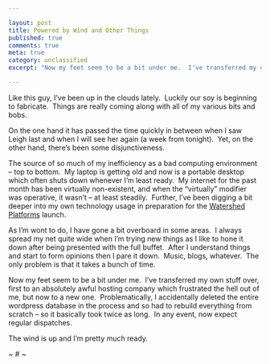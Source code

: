 ```yaml
---

layout: post
title: Powered by Wind and Other Things
published: true
comments: true
meta: true
category: unclassified
excerpt: "Now my feet seem to be a bit under me.  I've transferred my own stuff over, first to an absolutely awful hosting company which frustrated the hell out of me, but now to a new one.  Problematically, I accidentally deleted the entire wordpress database in the process and so had to rebuild everything from scratch - so it basically took twice as long.  In any event, now expect regular dispatches.The wind is up and I'm pretty much ready."

---
```


Like this guy, I’ve been up in the clouds lately.  Luckily our soy is beginning to fabricate.  Things are really coming along with all of my various bits and bobs.

On the one hand it has passed the time quickly in between when I saw Leigh last and when I will see her again (a week from tonight).  Yet, on the other hand, there’s been some disjunctiveness.

The source of so much of my inefficiency as a bad computing environment – top to bottom.  My laptop is getting old and now is a portable desktop which often shuts down whenever I’m least ready.  My internet for the past month has been virtually non-existent, and when the “virtually” modifier was operative, it wasn’t – at least steadily.  Further, I’ve been digging a bit deeper into my own technology usage in preparation for the [Watershed Platforms][3] launch.

As I’m wont to do, I have gone a bit overboard in some areas.  I always spread my net quite wide when I’m trying new things as I like to hone it down after being presented with the full buffet.  After I understand things and start to form opinions then I pare it down.  Music, blogs, whatever.  The only problem is that it takes a bunch of time.

Now my feet seem to be a bit under me.  I’ve transferred my own stuff over, first to an absolutely awful hosting company which frustrated the hell out of me, but now to a new one.  Problematically, I accidentally deleted the entire wordpress database in the process and so had to rebuild everything from scratch – so it basically took twice as long.  In any event, now expect regular dispatches.

The wind is up and I’m pretty much ready.

~ # ~

 [3]: http://watershedplatforms.com